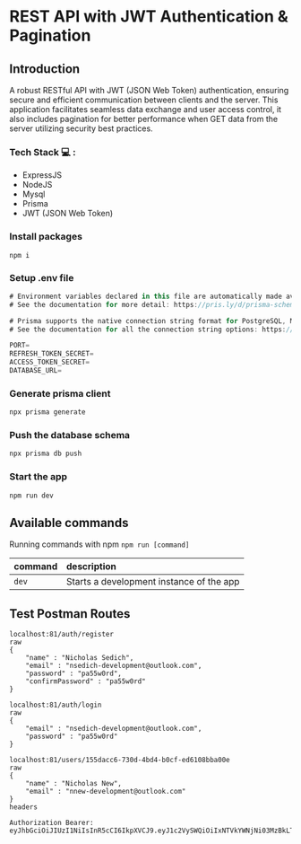 # REST API with JWT Authentication & Pagination

## Introduction
A robust RESTful API with JWT (JSON Web Token) authentication, ensuring secure and efficient communication between clients and the server. This application facilitates seamless data exchange and user access control, it also includes pagination for better performance when GET data from the server utilizing security best practices.

### Tech Stack 💻 :
- ExpressJS
- NodeJS
- Mysql
- Prisma
- JWT (JSON Web Token)

### Install packages

```shell
npm i
```

### Setup .env file


```js
# Environment variables declared in this file are automatically made available to Prisma.
# See the documentation for more detail: https://pris.ly/d/prisma-schema#accessing-environment-variables-from-the-schema

# Prisma supports the native connection string format for PostgreSQL, MySQL, SQLite, SQL Server, MongoDB and CockroachDB.
# See the documentation for all the connection string options: https://pris.ly/d/connection-strings

PORT=
REFRESH_TOKEN_SECRET=
ACCESS_TOKEN_SECRET=
DATABASE_URL=
```

### Generate prisma client

```bash
npx prisma generate
```
   
### Push the database schema

```bash
npx prisma db push
```

### Start the app

```shell
npm run dev
```

## Available commands

Running commands with npm `npm run [command]`

| command         | description                              |
| :-------------- | :--------------------------------------- |
| `dev`           | Starts a development instance of the app |


## Test Postman Routes

```
localhost:81/auth/register
raw
{
    "name" : "Nicholas Sedich",
    "email" : "nsedich-development@outlook.com",
    "password" : "pa55w0rd",
    "confirmPassword" : "pa55w0rd"
}
```

```
localhost:81/auth/login
raw
{
    "email" : "nsedich-development@outlook.com",
    "password" : "pa55w0rd"
}
```

```
localhost:81/users/155dacc6-730d-4bd4-b0cf-ed6108bba00e
raw
{
	"name" : "Nicholas New",
	"email" : "nnew-development@outlook.com"
}
headers

Authorization Bearer: eyJhbGciOiJIUzI1NiIsInR5cCI6IkpXVCJ9.eyJ1c2VySWQiOiIxNTVkYWNjNi03MzBkLTRiZDQtYjBjZi1lZDYxMDhiYmEwMGUiLCJ1c2VyRW1haWwiOiJuc2VkaWNoLWRldmVsb3BtZW50QG91dGxvb2suY29tIiwidXNlck5hbWUiOiJOaWNob2xhcyBTZWRpY2giLCJpYXQiOjE3MTQ1MTg5MDIsImV4cCI6MTcxNDYwNTMwMn0.7ChbXXeGXDs4KjqzVr9QbALLLShw38bXtHpdMxQZyeI

```

